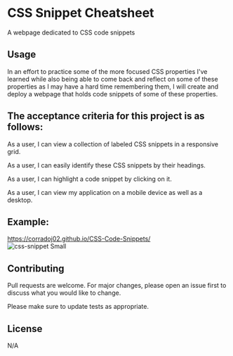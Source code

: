 # CSS Snippet Cheatsheet

A webpage dedicated to CSS code snippets


## Usage

In an effort to practice some of the more focused CSS properties I've learned while also being able to come back and reflect on some of these properties as I may have a hard time remembering them, I will create and deploy a webpage that holds code snippets of some of these properties. 

## **The acceptance criteria for this project is as follows:**

As a user, I can view a collection of labeled CSS snippets in a responsive grid.


As a user, I can easily identify these CSS snippets by their headings.


As a user, I can highlight a code snippet by clicking on it.


As a user, I can view my application on a mobile device as well as a desktop.

## Example:

https://corradoj02.github.io/CSS-Code-Snippets/ <br>
![css-snippet Small](https://user-images.githubusercontent.com/21178023/210084350-8bdb7d03-f09a-40d3-b933-ceee9c0ccbba.jpeg)


## Contributing

Pull requests are welcome. For major changes, please open an issue first
to discuss what you would like to change.

Please make sure to update tests as appropriate.

## License
N/A
